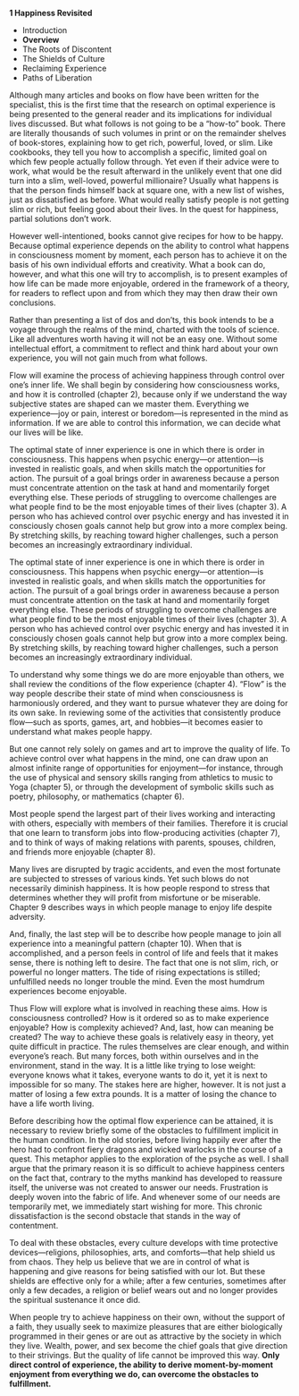 
**1 Happiness Revisited**
* Introduction
* **Overview**
* The Roots of Discontent
* The Shields of Culture
* Reclaiming Experience
* Paths of Liberation

Although many articles and books on flow have been written for the specialist, this is the first time that the research on optimal experience is being presented to the general reader and its implications for individual lives discussed. But what follows is not going to be a “how-to” book. There are literally thousands of such volumes in print or on the remainder shelves of book-stores, explaining how to get rich, powerful, loved, or slim. Like cookbooks, they tell you how to accomplish a specific, limited goal on which few people actually follow through. Yet even if their advice were to work, what would be the result afterward in the unlikely event that one did turn into a slim, well-loved, powerful millionaire? Usually what happens is that the person finds himself back at square one, with a new list of wishes, just as dissatisfied as before. What would really satisfy people is not getting slim or rich, but feeling good about their lives. In the quest for happiness, partial solutions don’t work. 

However well-intentioned, books cannot give recipes for how to be happy. Because optimal experience depends on the ability to control what happens in consciousness moment by moment, each person has to achieve it on the basis of his own individual efforts and creativity. What a book can do, however, and what this one will try to accomplish, is to present examples of how life can be made more enjoyable, ordered in the framework of a theory, for readers to reflect upon and from which they may then draw their own conclusions. 

Rather than presenting a list of dos and don’ts, this book intends to be a voyage through the realms of the mind, charted with the tools of science. Like all adventures worth having it will not be an easy one. Without some intellectual effort, a commitment to reflect and think hard about your own experience, you will not gain much from what follows. 

Flow will examine the process of achieving happiness through control over one’s inner life. We shall begin by considering how consciousness works, and how it is controlled (chapter 2), because only if we understand the way subjective states are shaped can we master them. Everything we experience—joy or pain, interest or boredom—is represented in the mind as information. If we are able to control this information, we can decide what our lives will be like. 

The optimal state of inner experience is one in which there is order in consciousness. This happens when psychic energy—or attention—is invested in realistic goals, and when skills match the opportunities for action. The pursuit of a goal brings order in awareness because a person must concentrate attention on the task at hand and momentarily forget everything else. These periods of struggling to overcome challenges are what people find to be the most enjoyable times of their lives (chapter 3). A person who has achieved control over psychic energy and has invested it in consciously chosen goals cannot help but grow into a more complex being. By stretching skills, by reaching toward higher challenges, such a person becomes an increasingly extraordinary individual.

The optimal state of inner experience is one in which there is order in consciousness. This happens when psychic energy—or attention—is invested in realistic goals, and when skills match the opportunities for action. The pursuit of a goal brings order in awareness because a person must concentrate attention on the task at hand and momentarily forget everything else. These periods of struggling to overcome challenges are what people find to be the most enjoyable times of their lives (chapter 3). A person who has achieved control over psychic energy and has invested it in consciously chosen goals cannot help but grow into a more complex being. By stretching skills, by reaching toward higher challenges, such a person becomes an increasingly extraordinary individual.

To understand why some things we do are more enjoyable than others, we shall review the conditions of the flow experience (chapter 4). “Flow” is the way people describe their state of mind when consciousness is harmoniously ordered, and they want to pursue whatever they are doing for its own sake. In reviewing some of the activities that consistently produce flow—such as sports, games, art, and hobbies—it becomes easier to understand what makes people happy.

But one cannot rely solely on games and art to improve the quality of life. To achieve control over what happens in the mind, one can draw upon an almost infinite range of opportunities for enjoyment—for instance, through the use of physical and sensory skills ranging from athletics to music to Yoga (chapter 5), or through the development of symbolic skills such as poetry, philosophy, or mathematics (chapter 6).

Most people spend the largest part of their lives working and interacting with others, especially with members of their families. Therefore it is crucial that one learn to transform jobs into flow-producing activities (chapter 7), and to think of ways of making relations with parents, spouses, children, and friends more enjoyable (chapter 8).

Many lives are disrupted by tragic accidents, and even the most fortunate are subjected to stresses of various kinds. Yet such blows do not necessarily diminish happiness. It is how people respond to stress that determines whether they will profit from misfortune or be miserable. Chapter 9 describes ways in which people manage to enjoy life despite adversity.

And, finally, the last step will be to describe how people manage to join all experience into a meaningful pattern (chapter 10). When that is accomplished, and a person feels in control of life and feels that it makes sense, there is nothing left to desire. The fact that one is not slim, rich, or powerful no longer matters. The tide of rising expectations is stilled; unfulfilled needs no longer trouble the mind. Even the most humdrum experiences become enjoyable.

Thus Flow will explore what is involved in reaching these aims. How is consciousness controlled? How is it ordered so as to make experience enjoyable? How is complexity achieved? And, last, how can meaning be created? The way to achieve these goals is relatively easy in theory, yet quite difficult in practice. The rules themselves are clear enough, and within everyone’s reach. But many forces, both within ourselves and in the environment, stand in the way. It is a little like trying to lose weight: everyone knows what it takes, everyone wants to do it, yet it is next to impossible for so many. The stakes here are higher, however. It is not just a matter of losing a few extra pounds. It is a matter of losing the chance to have a life worth living.

Before describing how the optimal flow experience can be attained, it is necessary to review briefly some of the obstacles to fulfillment implicit in the human condition. In the old stories, before living happily ever after the hero had to confront fiery dragons and wicked warlocks in the course of a quest. This metaphor applies to the exploration of the psyche as well. I shall argue that the primary reason it is so difficult to achieve happiness centers on the fact that, contrary to the myths mankind has developed to reassure itself, the universe was not created to answer our needs. Frustration is deeply woven into the fabric of life. And whenever some of our needs are temporarily met, we immediately start wishing for more. This chronic dissatisfaction is the second obstacle that stands in the way of contentment.

To deal with these obstacles, every culture develops with time protective devices—religions, philosophies, arts, and comforts—that help shield us from chaos. They help us believe that we are in control of what is happening and give reasons for being satisfied with our lot. But these shields are effective only for a while; after a few centuries, sometimes after only a few decades, a religion or belief wears out and no longer provides the spiritual sustenance it once did. 

When people try to achieve happiness on their own, without the support of a faith, they usually seek to maximize pleasures that are either biologically programmed in their genes or are out as attractive by the society in which they live. Wealth, power, and sex become the chief goals that give direction to their strivings. But the quality of life cannot be improved this way. **Only direct control of experience, the ability to derive moment-by-moment enjoyment from everything we do, can overcome the obstacles to fulfillment.**